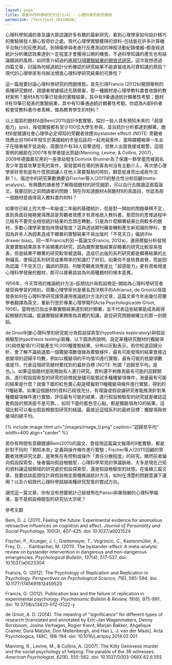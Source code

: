 ```yaml
---
layout: page
title: 演進中的科學研究方法(1/4) - 心理科學的研究樣態
permalink: /Text/text_20140806/
---
```


心理科學知識的普及讓大眾認識許多有趣的最新研究，看到心理學家如何設計精巧的實驗揭發人類心智奇妙之處。現代心理學實驗獲得的資料–包括能在許多計算機平台執行的反應測試，到掃瞄參與者進行反應測試的神經活動紀錄儀器–都是經過統計分析確認效果達到一定程度才會獲得公開的機會。不過科學知識的產生也有結論錯誤的風險，如同曾介紹過的[再現13項實驗結果的開放式研究](https://sites.google.com/site/pmsp96/Home/teaching-1/columns/big-replication)。這次我想透過四篇文章，討論為何經過統計分析確認的研究結果不能直接成為可靠知識的原因？現代的心理學家有何辦法增進心理科學研究結果的可靠性？
  
這一篇我要討論心理科學研究的問題樣態。首先引用Francis (2012b)開頭舉例的兩種研究題材，請讀者根據描述先猜猜看，那一種題材是心理學教科書會收錄的教材案例？題材A有10筆已發表的實驗結果，其中有9筆通過統計顯著性考驗；題材B有19筆已發表的實驗結果，其中有10筆通過統計顯著性考驗。你認為A或B何者較會受教科書作者青睞，做為教育學生的材料？
  
以上描寫的題材A是Bem(2011)設計9套實驗，探討一般人具有預知未來的「超感能力」(psi)，每個實驗都有至少100位大學生參與，並且統計分析都達到顯著。題材B是閱讀社會心理學必定得知的旁觀者效應(bystander effect) (NOTE:  旁觀者效應出自1964年發生於美國紐約市皇后區的一起兇殺案件，當時媒體報導一名女子在暗巷被歹徒追殺，周圍住戶有38人目擊過程，但無人出面救援或報警。這個案例的細節在2007年有學者提出質疑(Manning, Levine, & Collins, 2007)，2009年德國慕尼黑的一座車站發生Dominik Brunner為了保護一群學童而被兩名青少年當眾攻擊至死的案件，案發當時在場的旅客為何沒有主動介入，再次使心理學家好奇到底有什麼原因讓人在他人需要幫助的時刻，願意挺身而出或故作沈默？)，描述中的研究筆數摘要自Fischer等人(2011)的整合性分析回顧(meta-analysis)。有興趣的讀者想了解兩個題材的研究細節，可以自行去閱讀這兩篇論文。我要回到之前問讀者的問題：現在你知道題材A與題材B的真面目，你認為那一個題材是值得寫入教科書的材料？
  
如果你已經上完大學一年級或二年級的基礎統計，但是對一開始的問題舉棋不定，直到真面目揭曉覺得應該是旁觀者效應才有資格放入教科書，那麼你的思惟過程中已經有不要完全相信統計結果的念頭在轉動，只是為什麼顯著結果比例較多的題材，多數心理學家會抱持懷疑態度？這與透過期刊審查機制產生新知識的學科，會因為許多人為因素造成不顯著的實驗結果不易出版的「不見天日」偏誤(file drawer bias)。同一年Francis的另一篇論文(Francis, 2012a)，運用模擬分析發現真實實驗結果原本不易顯著的研究，因為實際實驗結果卻顯著的研究比較容易發表，但是結果不顯著的研究較常被退稿，造成已出版的系列研究都是顯著結果的比例偏高，使得這系列研究成果帶來的知識打了折扣。如果你不是依靠直覺，而是因為認識「不見天日」偏誤的原因，判斷旁觀者效應是比「超感能力」更有資格增進心理科學發展的題材，那可以接著談談為何兩種題材的根本差異。
  
1956年，今天常用的推論統計方法–區間估計與假設檢定–開始為心理科學研究者接受與學習的時刻，荷蘭心理學家也是著名西洋棋手的Adrianus, de Groot以母語發表如何在心理科學研究謹慎運用推論統計方法的文章，這篇文章今年由幾位荷蘭學者翻譯為英文，重新刊登於專業心理學期刊Acta Psychologica(de Groot, 1956)。當時他已指出多數實驗結果達到統計顯著，並不代表這些結果能成為經得起檢驗的知識。能讓實驗結果轉換為具體的知識，是從研究問題被確立的那一刻開始。
  
de Groot判斷心理科學的研究能分為假設探索型(hypothesis exploratory)與假設檢驗型(hypothesis testing)兩種。以下圖為例說明，設定某種研究題材的獨變項(X)與依變項(Y)可能產生10,000種實驗結果，分佈以灰點表示。若你知道迴歸分析，會了解不論挑選那一個獨變項數值做為實驗條件，最有可能發現的結果會接近依變項的迴歸平均數，例如以獨變項的平均值10進行實驗，最有可能的依變項數值是15，代表這個研究題材要找到的最終目標 (NOTE:  所謂「迴歸至平均」是也。)。如果這個題材是剛開始有人進行研究，資料還不夠推測最有可能的迴歸關係，進行假設探索型的研究的目標就是儘可能嘗試多種獨變項條件，測量最有可能的結果是什麼？就像下圖的紅色實心點是模擬對11種獨變項條件進行實驗，得到的11種結果。如果這個題材的資料已經很充分，有理論或假設讓研究者能推測針對某種獨變項條件進行實驗，評估最有可能的結果，進行假設檢驗型的研究就是確認這套假設的預測是不是可靠。，如同下圖的藍色空心點，都是獨變項為10的結果。這個比較可以看出假設檢驗型研究的結論，最接近這個系列的最終目標：獨變項與依變項的總平均。
  
{% include image.html url="/images/image_0.png" caption="迴歸至平均" width=400 align="center" %}
  
若你有時間有意願閱讀Bem(2011)的論文，會發現這篇論文報導的9套實驗，都是針對不同的「預知未來」定義與操作條件進行實驗；Fischer等人(2011)回顧的旁觀者效應研究文獻，是聚焦在有控制或操作「責任分散程度」的研究。顯然前者偏向假設探索型，後者偏向假設檢驗型，心理科學常見的爭議脈絡，大多是現在己知的資料讓這個領域的研究處於假設探索型，還是假設檢驗型的狀態。在後續三篇文章，我要談談區間估計與假設檢定兩種推論統計方法，如何在清楚的問題意識下運用？以及介紹現代心理科學超越兩種研究型態的嘗試方向。
  
讀完這一篇文章，你有沒有想要統計己經發佈在Pansci與果殼網的心理科學報導，是不是假設檢驗型的研究佔大宗呢？

參考文獻

Bem, D. J. (2011). Feeling the future: Experimental evidence for anomalous retroactive influences on cognition and affect. *Journal of Personality and Social Psychology,* *100*(3), 407-425. doi: 10.1037/a0021524

Fischer, P., Krueger, J. I., Greitemeyer, T., Vogrincic, C., Kastenmüller, A., Frey, D., ... Kainbacher, M. (2011). The bystander-effect: A meta-analytic review on bystander intervention in dangerous and non-dangerous emergencies. *Psychological Bulletin,* *137*(4), 517-537. doi: 10.1037/a0023304

Francis, G. (2012). The Psychology of Replication and Replication in Psychology. *Perspectives on Psychological Science,* *7*(6), 585-594. doi: 10.1177/1745691612459520

Francis, G. (2012). Publication bias and the failure of replication in experimental psychology. *Psychonomic Bulletin & Review,* *19*(6), 975-991. doi: 10.3758/s13423-012-0322-y

de Groot, A. D. (2014). The meaning of "significance" for different types of research [translated and annotated by Eric-Jan Wagenmakers, Denny Borsboom, Josine Verhagen, Rogier Kievit, Marjan Bakker, Angelique Cramer, Dora Matzke, Don Mellenbergh, and Han L. J. van der Maas]. Acta Psychologica, 148C, 188-194. doi: 10.1016/j.actpsy.2014.02.001

Manning, R., Levine, M., & Collins, A. (2007). The Kitty Genovese murder and the social psychology of helping: The parable of the 38 witnesses. *American Psychologist,* *62*(6), 555-562. doi: 10.1037/0003-066X.62.6.555

